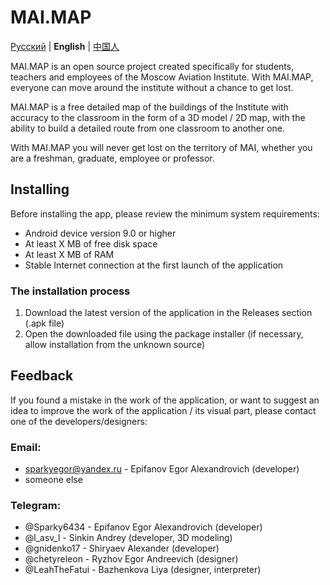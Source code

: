 # MAI.MAP

[Русский](README.md) | **English** | [中国人](README-cn.md)

MAI.MAP is an open source project created specifically for students, teachers and employees of the Moscow Aviation Institute.
With MAI.MAP, everyone can move around the institute without a chance to get lost.

MAI.MAP is a free detailed map of the buildings of the Institute with accuracy to the classroom in the form of a 3D model / 2D map, with the ability to build a detailed route from one classroom to another one.

With MAI.MAP you will never get lost on the territory of MAI, whether you are a freshman, graduate, employee or professor.

## Installing

Before installing the app, please review the minimum system requirements:
* Android device version 9.0 or higher
* At least X MB of free disk space
* At least X MB of RAM
* Stable Internet connection at the first launch of the application

### The installation process

1) Download the latest version of the application in the Releases section (.apk file)
2) Open the downloaded file using the package installer (if necessary, allow installation from the unknown source)

## Feedback

If you found a mistake in the work of the application, or want to suggest an idea to improve the work of the application / its visual part, please contact one of the developers/designers:

### Email:
* sparkyegor@yandex.ru - Epifanov Egor Alexandrovich (developer)
* someone else

### Telegram:
* @Sparky6434 - Epifanov Egor Alexandrovich (developer)
* @l_asv_l - Sinkin Andrey (developer, 3D modeling)
* @gnidenko17 - Shiryaev Alexander (developer)
* @chetyreleon - Ryzhov Egor Andreevich (designer)
* @LeahTheFatui - Bazhenkova Liya (designer, interpreter)
